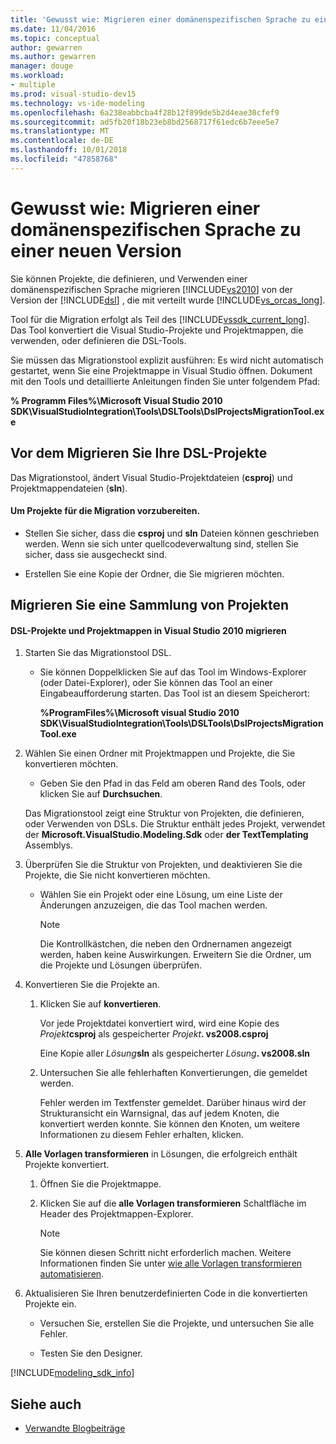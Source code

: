 ```yaml
---
title: 'Gewusst wie: Migrieren einer domänenspezifischen Sprache zu einer neuen Version'
ms.date: 11/04/2016
ms.topic: conceptual
author: gewarren
ms.author: gewarren
manager: douge
ms.workload:
- multiple
ms.prod: visual-studio-dev15
ms.technology: vs-ide-modeling
ms.openlocfilehash: 6a238eabbcba4f28b12f899de5b2d4eae30cfef9
ms.sourcegitcommit: ad5fb20f18b23eb8bd2568717f61edc6b7eee5e7
ms.translationtype: MT
ms.contentlocale: de-DE
ms.lasthandoff: 10/01/2018
ms.locfileid: "47858768"
---
```

# <a name="how-to-migrate-a-domain-specific-language-to-a-new-version"></a>Gewusst wie: Migrieren einer domänenspezifischen Sprache zu einer neuen Version
Sie können Projekte, die definieren, und Verwenden einer domänenspezifischen Sprache migrieren [!INCLUDE[vs2010](../misc/includes/vs2010_md.md)] von der Version der [!INCLUDE[dsl](../modeling/includes/dsl_md.md)] , die mit verteilt wurde [!INCLUDE[vs_orcas_long](../debugger/includes/vs_orcas_long_md.md)].

 Tool für die Migration erfolgt als Teil des [!INCLUDE[vssdk_current_long](../misc/includes/vssdk_current_long_md.md)]. Das Tool konvertiert die Visual Studio-Projekte und Projektmappen, die verwenden, oder definieren die DSL-Tools.

 Sie müssen das Migrationstool explizit ausführen: Es wird nicht automatisch gestartet, wenn Sie eine Projektmappe in Visual Studio öffnen. Dokument mit den Tools und detaillierte Anleitungen finden Sie unter folgendem Pfad:

 **% Programm Files%\Microsoft Visual Studio 2010 SDK\VisualStudioIntegration\Tools\DSLTools\DslProjectsMigrationTool.exe**

## <a name="before-you-migrate-your-dsl-projects"></a>Vor dem Migrieren Sie Ihre DSL-Projekte
 Das Migrationstool, ändert Visual Studio-Projektdateien (**csproj**) und Projektmappendateien (**sln**).

#### <a name="to-prepare-projects-for-migration"></a>Um Projekte für die Migration vorzubereiten.

-   Stellen Sie sicher, dass die **csproj** und **sln** Dateien können geschrieben werden. Wenn sie sich unter quellcodeverwaltung sind, stellen Sie sicher, dass sie ausgecheckt sind.

-   Erstellen Sie eine Kopie der Ordner, die Sie migrieren möchten.

## <a name="migrating-a-collection-of-projects"></a>Migrieren Sie eine Sammlung von Projekten

#### <a name="to-migrate-dsl-projects-and-solutions-to-visual-studio-2010"></a>DSL-Projekte und Projektmappen in Visual Studio 2010 migrieren

1.  Starten Sie das Migrationstool DSL.

    -   Sie können Doppelklicken Sie auf das Tool im Windows-Explorer (oder Datei-Explorer), oder Sie können das Tool an einer Eingabeaufforderung starten. Das Tool ist an diesem Speicherort:

         **%ProgramFiles%\Microsoft visual Studio 2010 SDK\VisualStudioIntegration\Tools\DSLTools\DslProjectsMigrationTool.exe**

2.  Wählen Sie einen Ordner mit Projektmappen und Projekte, die Sie konvertieren möchten.

    -   Geben Sie den Pfad in das Feld am oberen Rand des Tools, oder klicken Sie auf **Durchsuchen**.

     Das Migrationstool zeigt eine Struktur von Projekten, die definieren, oder Verwenden von DSLs. Die Struktur enthält jedes Projekt, verwendet der **Microsoft.VisualStudio.Modeling.Sdk** oder **der TextTemplating** Assemblys.

3.  Überprüfen Sie die Struktur von Projekten, und deaktivieren Sie die Projekte, die Sie nicht konvertieren möchten.

    -   Wählen Sie ein Projekt oder eine Lösung, um eine Liste der Änderungen anzuzeigen, die das Tool machen werden.

        > [!NOTE]
        >  Die Kontrollkästchen, die neben den Ordnernamen angezeigt werden, haben keine Auswirkungen. Erweitern Sie die Ordner, um die Projekte und Lösungen überprüfen.

4.  Konvertieren Sie die Projekte an.

    1.  Klicken Sie auf **konvertieren**.

         Vor jede Projektdatei konvertiert wird, wird eine Kopie des _Projekt_**csproj** als gespeicherter _Projekt_**. vs2008.csproj**

         Eine Kopie aller _Lösung_**sln** als gespeicherter _Lösung_**. vs2008.sln**

    2.  Untersuchen Sie alle fehlerhaften Konvertierungen, die gemeldet werden.

         Fehler werden im Textfenster gemeldet. Darüber hinaus wird der Strukturansicht ein Warnsignal, das auf jedem Knoten, die konvertiert werden konnte. Sie können den Knoten, um weitere Informationen zu diesem Fehler erhalten, klicken.

5.  **Alle Vorlagen transformieren** in Lösungen, die erfolgreich enthält Projekte konvertiert.

    1.  Öffnen Sie die Projektmappe.

    2.  Klicken Sie auf die **alle Vorlagen transformieren** Schaltfläche im Header des Projektmappen-Explorer.

        > [!NOTE]
        >  Sie können diesen Schritt nicht erforderlich machen. Weitere Informationen finden Sie unter [wie alle Vorlagen transformieren automatisieren](http://msdn.microsoft.com/b63cfe20-fe5e-47cc-9506-59b29bca768a).

6.  Aktualisieren Sie Ihren benutzerdefinierten Code in die konvertierten Projekte ein.

    -   Versuchen Sie, erstellen Sie die Projekte, und untersuchen Sie alle Fehler.

    -   Testen Sie den Designer.


[!INCLUDE[modeling_sdk_info](includes/modeling_sdk_info.md)]

## <a name="see-also"></a>Siehe auch

- [Verwandte Blogbeiträge](https://blogs.msdn.microsoft.com/visualstudioalm/tag/code-index/)